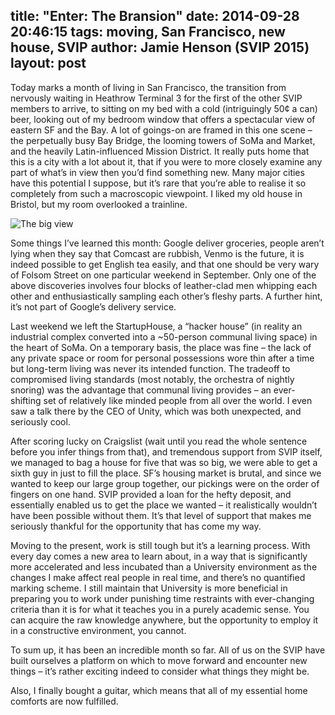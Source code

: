 title: "Enter: The Bransion"
date: 2014-09-28 20:46:15
tags: moving, San Francisco, new house, SVIP
author: Jamie Henson (SVIP 2015)
layout: post
---

Today marks a month of living in San Francisco, the transition from nervously waiting in Heathrow Terminal 3 for the first of the other SVIP members to arrive, to sitting on my bed with a cold (intriguingly 50¢ a can) beer, looking out of my bedroom window that offers a spectacular view of eastern SF and the Bay. A lot of goings-on are framed in this one scene – the perpetually busy Bay Bridge, the looming towers of SoMa and Market, and the heavily Latin-influenced Mission District. It really puts home that this is a city with a lot about it, that if you were to more closely examine any part of what’s in view then you’d find something new. Many major cities have this potential I suppose, but it’s rare that you’re able to realise it so completely from such a macroscopic viewpoint. I liked my old house in Bristol, but my room overlooked a trainline.

<!-- more -->

![The big view](/img/bransion.jpg)

Some things I’ve learned this month: Google deliver groceries, people aren’t lying when they say that Comcast are rubbish, Venmo is the future, it is indeed possible to get English tea easily, and that one should be very wary of Folsom Street on one particular weekend in September. Only one of the above discoveries involves four blocks of leather-clad men whipping each other and enthusiastically sampling each other’s fleshy parts. A further hint, it’s not part of Google’s delivery service.

Last weekend we left the StartupHouse, a “hacker house” (in reality an industrial complex converted into a ~50-person communal living space) in the heart of SoMa. On a temporary basis, the place was fine – the lack of any private space or room for personal possessions wore thin after a time but long-term living was never its intended function. The tradeoff to compromised living standards (most notably, the orchestra of nightly snoring) was the advantage that communal living provides – an ever-shifting set of relatively like minded people from all over the world. I even saw a talk there by the CEO of Unity, which was both unexpected, and seriously cool.

After scoring lucky on Craigslist (wait until you read the whole sentence before you infer things from that), and tremendous support from SVIP itself, we managed to bag a house for five that was so big, we were able to get a sixth guy in just to fill the place. SF’s housing market is brutal, and since we wanted to keep our large group together, our pickings were on the order of fingers on one hand. SVIP provided a loan for the hefty deposit, and essentially enabled us to get the place we wanted – it realistically wouldn’t have been possible without them. It’s that level of support that makes me seriously thankful for the opportunity that has come my way.

Moving to the present, work is still tough but it’s a learning process. With every day comes a new area to learn about, in a way that is significantly more accelerated and less incubated than a University environment as the changes I make affect real people in real time, and there’s no quantified marking scheme. I still maintain that University is more beneficial in preparing you to work under punishing time restraints with ever-changing criteria than it is for what it teaches you in a purely academic sense. You can acquire the raw knowledge anywhere, but the opportunity to employ it in a constructive environment, you cannot.

To sum up, it has been an incredible month so far. All of us on the SVIP have built ourselves a platform on which to move forward and encounter new things – it’s rather exciting indeed to consider what things they might be.

Also, I finally bought a guitar, which means that all of my essential home comforts are now fulfilled.